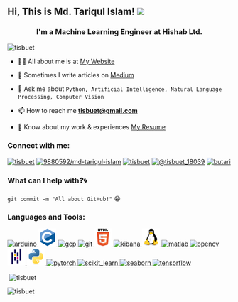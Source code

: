 <h2> Hi, This is Md. Tariqul Islam! <img src="https://media.giphy.com/media/mGcNjsfWAjY5AEZNw6/giphy.gif" width="50"></h2>
<h3 align="center">I'm a Machine Learning Engineer at Hishab Ltd.</h3>

<p align="left"> <img src="https://komarev.com/ghpvc/?username=tisbuet&label=Profile%20views&color=0e75b6&style=flat" alt="tisbuet" /> </p>

- 👨‍💻 All about me is at [My Website](https://tisbuet.github.io/)

- 📝 Sometimes I write articles on [Medium](https://medium.com/@tisbuet_18039)

- 💬 Ask me about ``` Python, Artificial Intelligence, Natural Language Processing, Computer Vision ```

- 📫 How to reach me **tisbuet@gmail.com**

- 📄 Know about my work & experiences [My Resume](https://drive.google.com/file/d/1efDl-nEZphM68Xvtj7R4K3m9qYAJDeM5/view?usp=sharing)
 
<h3 align="left">Connect with me:</h3>
<p align="left">
<a href="https://linkedin.com/in/tisbuet" target="blank"><img align="center" src="https://raw.githubusercontent.com/rahuldkjain/github-profile-readme-generator/master/src/images/icons/Social/linked-in-alt.svg" alt="tisbuet" height="30" width="40" /></a>
<a href="https://stackoverflow.com/users/9880592/md-tariqul-islam" target="blank"><img align="center" src="https://raw.githubusercontent.com/rahuldkjain/github-profile-readme-generator/master/src/images/icons/Social/stack-overflow.svg" alt="9880592/md-tariqul-islam" height="30" width="40" /></a>
<a href="https://kaggle.com/tisbuet" target="blank"><img align="center" src="https://raw.githubusercontent.com/rahuldkjain/github-profile-readme-generator/master/src/images/icons/Social/kaggle.svg" alt="tisbuet" height="30" width="40" /></a>
<a href="https://medium.com/@tisbuet_18039" target="blank"><img align="center" src="https://raw.githubusercontent.com/rahuldkjain/github-profile-readme-generator/master/src/images/icons/Social/medium.svg" alt="@tisbuet_18039" height="30" width="40" /></a>
<a href="https://codeforces.com/profile/butari" target="blank"><img align="center" src="https://raw.githubusercontent.com/rahuldkjain/github-profile-readme-generator/master/src/images/icons/Social/codeforces.svg" alt="butari" height="30" width="40" /></a>
</p>


### What can I help with:question::cyclone:
<code>git commit -m "All about GitHub!"</code> :grin:

<h3 align="left">Languages and Tools:</h3>
<p align="left"> <a href="https://www.arduino.cc/" target="_blank" rel="noreferrer"> <img src="https://cdn.worldvectorlogo.com/logos/arduino-1.svg" alt="arduino" width="40" height="40"/> </a> <a href="https://www.cprogramming.com/" target="_blank" rel="noreferrer"> <img src="https://raw.githubusercontent.com/devicons/devicon/master/icons/c/c-original.svg" alt="c" width="40" height="40"/> </a> <a href="https://cloud.google.com" target="_blank" rel="noreferrer"> <img src="https://www.vectorlogo.zone/logos/google_cloud/google_cloud-icon.svg" alt="gcp" width="40" height="40"/> </a> <a href="https://git-scm.com/" target="_blank" rel="noreferrer"> <img src="https://www.vectorlogo.zone/logos/git-scm/git-scm-icon.svg" alt="git" width="40" height="40"/> </a> <a href="https://www.w3.org/html/" target="_blank" rel="noreferrer"> <img src="https://raw.githubusercontent.com/devicons/devicon/master/icons/html5/html5-original-wordmark.svg" alt="html5" width="40" height="40"/> </a> <a href="https://www.elastic.co/kibana" target="_blank" rel="noreferrer"> <img src="https://www.vectorlogo.zone/logos/elasticco_kibana/elasticco_kibana-icon.svg" alt="kibana" width="40" height="40"/> </a> <a href="https://www.linux.org/" target="_blank" rel="noreferrer"> <img src="https://raw.githubusercontent.com/devicons/devicon/master/icons/linux/linux-original.svg" alt="linux" width="40" height="40"/> </a> <a href="https://www.mathworks.com/" target="_blank" rel="noreferrer"> <img src="https://upload.wikimedia.org/wikipedia/commons/2/21/Matlab_Logo.png" alt="matlab" width="40" height="40"/> </a> <a href="https://opencv.org/" target="_blank" rel="noreferrer"> <img src="https://www.vectorlogo.zone/logos/opencv/opencv-icon.svg" alt="opencv" width="40" height="40"/> </a> <a href="https://pandas.pydata.org/" target="_blank" rel="noreferrer"> <img src="https://raw.githubusercontent.com/devicons/devicon/2ae2a900d2f041da66e950e4d48052658d850630/icons/pandas/pandas-original.svg" alt="pandas" width="40" height="40"/> </a> <a href="https://www.python.org" target="_blank" rel="noreferrer"> <img src="https://raw.githubusercontent.com/devicons/devicon/master/icons/python/python-original.svg" alt="python" width="40" height="40"/> </a> <a href="https://pytorch.org/" target="_blank" rel="noreferrer"> <img src="https://www.vectorlogo.zone/logos/pytorch/pytorch-icon.svg" alt="pytorch" width="40" height="40"/> </a> <a href="https://scikit-learn.org/" target="_blank" rel="noreferrer"> <img src="https://upload.wikimedia.org/wikipedia/commons/0/05/Scikit_learn_logo_small.svg" alt="scikit_learn" width="40" height="40"/> </a> <a href="https://seaborn.pydata.org/" target="_blank" rel="noreferrer"> <img src="https://seaborn.pydata.org/_images/logo-mark-lightbg.svg" alt="seaborn" width="40" height="40"/> </a> <a href="https://www.tensorflow.org" target="_blank" rel="noreferrer"> <img src="https://www.vectorlogo.zone/logos/tensorflow/tensorflow-icon.svg" alt="tensorflow" width="40" height="40"/> </a> </p>

<p>&nbsp;<img align="center" src="https://github-readme-stats.vercel.app/api?username=tisbuet&hide=stars,prs&count_private=true&show_icons=true&theme=yeblu&locale=en" alt="tisbuet" /></p>
<p><img align="left" src="https://github-readme-stats.vercel.app/api/top-langs?username=tisbuet&count_private=true&show_icons=true&theme=yeblu&locale=en&layout=compact" alt="tisbuet" /></p>
